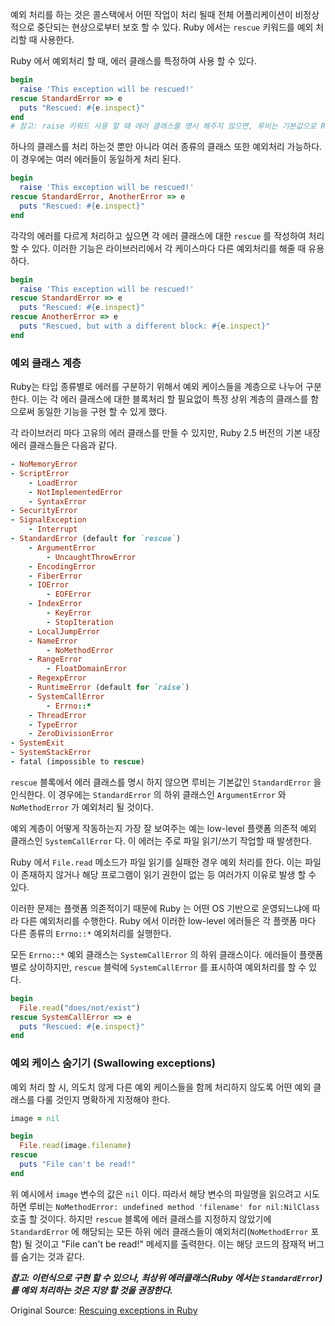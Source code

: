 예외 처리를 하는 것은 콜스택에서 어떤 작업이 처리 될때 전체 어플리케이션이 비정상적으로 중단되는 현상으로부터 보호 할 수 있다. Ruby 에서는 `rescue` 키워드를 예외 처리할 때 사용한다.

Ruby 에서 예외처리 할 때, 에러 클래스를 특정하여 사용 할 수 있다.

```rb
begin
  raise 'This exception will be rescued!'
rescue StandardError => e
  puts "Rescued: #{e.inspect}"
end
# 참고: raise 키워드 사용 할 때 에러 클래스를 명시 해주지 않으면, 루비는 기본값으로 RuntimeError 처리를 할 것이다.
```

하나의 클래스를 처리 하는것 뿐만 아니라 여러 종류의 클래스 또한 예외처리 가능하다. 이 경우에는 여러 에러들이 동일하게 처리 된다.

```rb
begin
  raise 'This exception will be rescued!'
rescue StandardError, AnotherError => e
  puts "Rescued: #{e.inspect}"
end
```
각각의 에러를 다르게 처리하고 싶으면 각 에러 클래스에 대한 `rescue` 를 작성하여 처리 할 수 있다. 이러한 기능은 라이브러리에서 각 케이스마다 다른 예외처리를 해줄 때 유용하다.

```rb
begin
  raise 'This exception will be rescued!'
rescue StandardError => e
  puts "Rescued: #{e.inspect}"
rescue AnotherError => e
  puts "Rescued, but with a different block: #{e.inspect}"
end
```

### 예외 클래스 계층
Ruby는 타입 종류별로 에러를 구분하기 위해서 예외 케이스들을 계층으로 나누어 구분한다. 이는 각 에러 클래스에 대한 블록처리 할 필요없이 특정 상위 계층의 클래스를 함으로써 동일한 기능을 구현 할 수 있게 했다.

각 라이브러리 마다 고유의 에러 클래스를 만들 수 있지만, Ruby 2.5 버전의 기본 내장 에러 클래스들은 다음과 같다.

```rb
- NoMemoryError
- ScriptError
    - LoadError
    - NotImplementedError
    - SyntaxError
- SecurityError
- SignalException
    - Interrupt
- StandardError (default for `rescue`)
    - ArgumentError
        - UncaughtThrowError
    - EncodingError
    - FiberError
    - IOError
        - EOFError
    - IndexError
        - KeyError
        - StopIteration
    - LocalJumpError
    - NameError
        - NoMethodError
    - RangeError
        - FloatDomainError
    - RegexpError
    - RuntimeError (default for `raise`)
    - SystemCallError
        - Errno::*
    - ThreadError
    - TypeError
    - ZeroDivisionError
- SystemExit
- SystemStackError
- fatal (impossible to rescue)
```

`rescue` 블록에서 에러 클래스를 명시 하지 않으면 루비는 기본값인 `StandardError` 을 인식한다. 이 경우에는 `StandardError` 의 하위 클래스인 `ArgumentError` 와 `NoMethodError` 가 예외처리 될 것이다.

예외 계층이 어떻게 작동하는지 가장 잘 보여주는 예는 low-level 플랫폼 의존적 예외 클래스인 `SystemCallError` 다. 이 에러는 주로 파일 읽기/쓰기 작업할 때 발생한다.

Ruby 에서 `File.read` 메소드가 파일 읽기를 실패한 경우 예외 처리를 한다. 이는 파일이 존재하지 않거나 해당 프로그램이 읽기 권한이 없는 등 여러가지 이유로 발생 할 수 있다.

이러한 문제는 플랫폼 의존적이기 때문에 Ruby 는 어떤 OS 기반으로 운영되느냐에 따라 다른 예외처리를 수행한다. Ruby 에서 이러한 low-level 에러들은 각 플랫폼 마다 다른 종류의 `Errno::*` 예외처리를 실행한다.

모든 `Errno::*` 예외 클래스는 `SystemCallError` 의 하위 클래스이다. 에러들이 플랫폼 별로 상이하지만, `rescue` 블럭에 `SystemCallError` 를 표시하여 예외처리를 할 수 있다.

```rb
begin
  File.read("does/not/exist")
rescue SystemCallError => e
  puts "Rescued: #{e.inspect}"
end
```

### 예외 케이스 숨기기 (Swallowing exceptions)

예외 처리 할 시, 의도치 않게 다른 예외 케이스들을 함께 처리하지 않도록 어떤 예외 클래스를 다룰 것인지 명확하게 지정해야 한다.

```rb
image = nil

begin
  File.read(image.filename)
rescue
  puts "File can't be read!"
end
```

위 예시에서 `image` 변수의 값은 `nil` 이다. 따라서 해당 변수의 파일명을 읽으려고 시도 하면 루비는 `NoMethodError: undefined method 'filename' for nil:NilClass` 호출 할 것이다. 하지만 `rescue` 블록에 에러 클래스를 지정하지 않았기에 `StandardError` 에 해당되는 모든 하위 에러 클래스들이 예외처리(`NoMethodError` 포함) 될 것이고 "File can't be read!" 메세지를 출력한다. 이는 해당 코드의 잠재적 버그를 숨기는 것과 같다.

***참고: 이런식으로 구현 할 수 있으나, 최상위 에러클래스(Ruby 에서는 `StandardError`) 를 예외 처리하는 것은 지양 할 것을 권장한다.***

Original Source:
[Rescuing exceptions in Ruby](https://blog.appsignal.com/2018/04/10/rescuing-exceptions-in-ruby.html)
